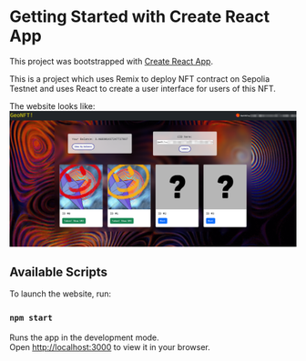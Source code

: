 # Getting Started with Create React App

This project was bootstrapped with [Create React App](https://github.com/facebook/create-react-app).

This is a project which uses Remix to deploy NFT contract on Sepolia Testnet and uses React to create a user interface for users of this NFT.

The website looks like: ![Local Image](./website.png)

## Available Scripts

To launch the website, run:

### `npm start`

Runs the app in the development mode.\
Open [http://localhost:3000](http://localhost:3000) to view it in your browser.


